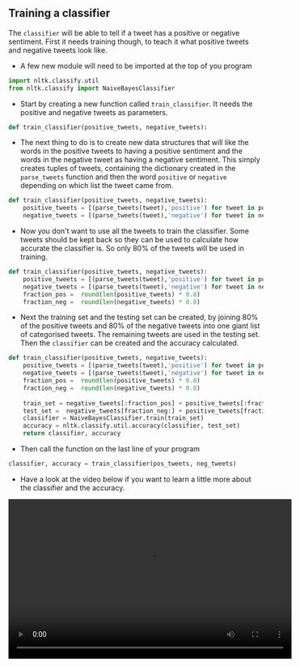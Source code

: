 ## Training a classifier

The `classifier` will be able to tell if a tweet has a positive or negative sentiment. First it needs training though, to teach it what positive tweets and negative tweets look like.

- A few new module will need to be imported at the top of you program

```python
import nltk.classify.util
from nltk.classify import NaiveBayesClassifier
```

- Start by creating a new function called `train_classifier`. It needs the positive and negative tweets as parameters.

```python
def train_classifier(positive_tweets, negative_tweets):
```

- The next thing to do is to create new data structures that will like the words in the positive tweets to having a positive sentiment and the words in the negative tweet as having a negative sentiment. This simply creates tuples of tweets, containing the dictionary created in the `parse_tweets` function and then the word `positive` or `negative` depending on which list the tweet came from.

```python
def train_classifier(positive_tweets, negative_tweets):
    positive_tweets = [(parse_tweets(tweet),'positive') for tweet in positive_tweets]
    negative_tweets = [(parse_tweets(tweet),'negative') for tweet in negative_tweets]
```

- Now you don't want to use all the tweets to train the classifier. Some tweets should be kept back so they can be used to calculate how accurate the classifier is. So only 80% of the tweets will be used in training.

```python
def train_classifier(positive_tweets, negative_tweets):
    positive_tweets = [(parse_tweets(tweet),'positive') for tweet in positive_tweets]
    negative_tweets = [(parse_tweets(tweet),'negative') for tweet in negative_tweets]
	fraction_pos =  round(len(positive_tweets) * 0.8)
    fraction_neg =  round(len(negative_tweets) * 0.8)
```

- Next the training set and the testing set can be created, by joining 80% of the positive tweets and 80% of the negative tweets into one giant list of categorised tweets. The remaining tweets are used in the testing set. Then the `classifier` can be created and the accuracy calculated.

```python
def train_classifier(positive_tweets, negative_tweets):
    positive_tweets = [(parse_tweets(tweet),'positive') for tweet in positive_tweets]
    negative_tweets = [(parse_tweets(tweet),'negative') for tweet in negative_tweets]
	fraction_pos =  round(len(positive_tweets) * 0.8)
    fraction_neg =  round(len(negative_tweets) * 0.8)
	
    train_set = negative_tweets[:fraction_pos] + positive_tweets[:fraction_pos]
    test_set =  negative_tweets[fraction_neg:] + positive_tweets[fraction_neg:]
    classifier = NaiveBayesClassifier.train(train_set)
    accuracy = nltk.classify.util.accuracy(classifier, test_set)
    return classifier, accuracy
```
- Then call the function on the last line of your program

```python
classifier, accuracy = train_classifier(pos_tweets, neg_tweets)
```

- Have a look at the video below if you want to learn a little more about the classifier and the accuracy.

<video width="560" height="315" controls>
<source src="images/vid_11.webm" type="video/webm">
Your browser does not support WebM video, try FireFox or Chrome
</video>
